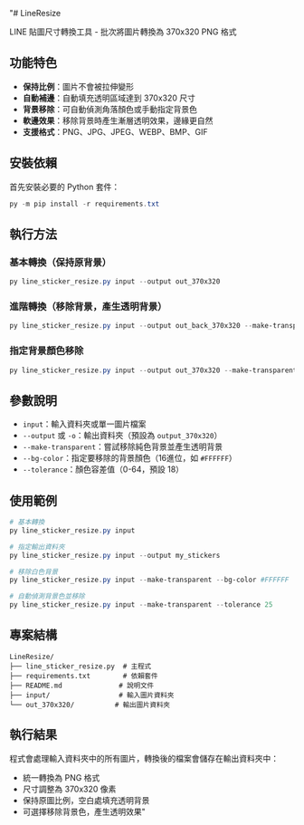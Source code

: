 "# LineResize

LINE 貼圖尺寸轉換工具 - 批次將圖片轉換為 370x320 PNG 格式

## 功能特色

- **保持比例**：圖片不會被拉伸變形
- **自動補邊**：自動填充透明區域達到 370x320 尺寸
- **背景移除**：可自動偵測角落顏色或手動指定背景色
- **軟邊效果**：移除背景時產生漸層透明效果，邊緣更自然
- **支援格式**：PNG、JPG、JPEG、WEBP、BMP、GIF

## 安裝依賴

首先安裝必要的 Python 套件：

```powershell
py -m pip install -r requirements.txt
```

## 執行方法

### 基本轉換（保持原背景）
```powershell
py line_sticker_resize.py input --output out_370x320
```

### 進階轉換（移除背景，產生透明背景）
```powershell
py line_sticker_resize.py input --output out_back_370x320 --make-transparent --tolerance 18
```

### 指定背景顏色移除
```powershell
py line_sticker_resize.py input --output out_370x320 --make-transparent --bg-color #FFFFFF --tolerance 18
```

## 參數說明

- `input`：輸入資料夾或單一圖片檔案
- `--output` 或 `-o`：輸出資料夾（預設為 `output_370x320`）
- `--make-transparent`：嘗試移除純色背景並產生透明背景
- `--bg-color`：指定要移除的背景顏色（16進位，如 `#FFFFFF`）
- `--tolerance`：顏色容差值（0-64，預設 18）

## 使用範例

```powershell
# 基本轉換
py line_sticker_resize.py input

# 指定輸出資料夾
py line_sticker_resize.py input --output my_stickers

# 移除白色背景
py line_sticker_resize.py input --make-transparent --bg-color #FFFFFF

# 自動偵測背景色並移除
py line_sticker_resize.py input --make-transparent --tolerance 25
```

## 專案結構

```
LineResize/
├── line_sticker_resize.py  # 主程式
├── requirements.txt        # 依賴套件
├── README.md              # 說明文件
├── input/                 # 輸入圖片資料夾
└── out_370x320/          # 輸出圖片資料夾
```

## 執行結果

程式會處理輸入資料夾中的所有圖片，轉換後的檔案會儲存在輸出資料夾中：
- 統一轉換為 PNG 格式
- 尺寸調整為 370x320 像素
- 保持原圖比例，空白處填充透明背景
- 可選擇移除背景色，產生透明效果" 
